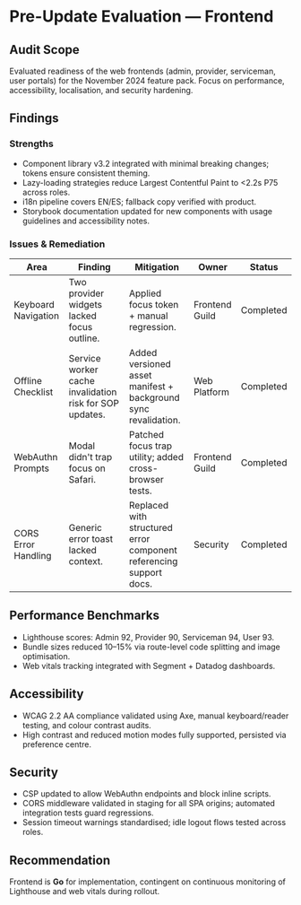 # Pre-Update Evaluation — Frontend

## Audit Scope
Evaluated readiness of the web frontends (admin, provider, serviceman, user portals) for the November 2024 feature pack. Focus on performance, accessibility, localisation, and security hardening.

## Findings
### Strengths
- Component library v3.2 integrated with minimal breaking changes; tokens ensure consistent theming.
- Lazy-loading strategies reduce Largest Contentful Paint to <2.2s P75 across roles.
- i18n pipeline covers EN/ES; fallback copy verified with product.
- Storybook documentation updated for new components with usage guidelines and accessibility notes.

### Issues & Remediation
| Area | Finding | Mitigation | Owner | Status |
| --- | --- | --- | --- | --- |
| Keyboard Navigation | Two provider widgets lacked focus outline. | Applied focus token + manual regression. | Frontend Guild | Completed |
| Offline Checklist | Service worker cache invalidation risk for SOP updates. | Added versioned asset manifest + background sync revalidation. | Web Platform | Completed |
| WebAuthn Prompts | Modal didn't trap focus on Safari. | Patched focus trap utility; added cross-browser tests. | Frontend Guild | Completed |
| CORS Error Handling | Generic error toast lacked context. | Replaced with structured error component referencing support docs. | Security | Completed |

## Performance Benchmarks
- Lighthouse scores: Admin 92, Provider 90, Serviceman 94, User 93.
- Bundle sizes reduced 10–15% via route-level code splitting and image optimisation.
- Web vitals tracking integrated with Segment + Datadog dashboards.

## Accessibility
- WCAG 2.2 AA compliance validated using Axe, manual keyboard/reader testing, and colour contrast audits.
- High contrast and reduced motion modes fully supported, persisted via preference centre.

## Security
- CSP updated to allow WebAuthn endpoints and block inline scripts.
- CORS middleware validated in staging for all SPA origins; automated integration tests guard regressions.
- Session timeout warnings standardised; idle logout flows tested across roles.

## Recommendation
Frontend is **Go** for implementation, contingent on continuous monitoring of Lighthouse and web vitals during rollout.

